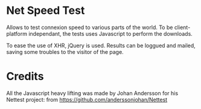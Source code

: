 Net Speed Test
==============

Allows to test connexion speed to various parts of the world. To be client-platform independant, the tests uses Javascript to perform the downloads.

To ease the use of XHR, jQuery is used. Results can be loggued and mailed, saving some troubles to the visitor of the page.

Credits
=======

All the Javascript heavy lifting was made by Johan Andersson for his Nettest project: from https://github.com/anderssonjohan/Nettest

